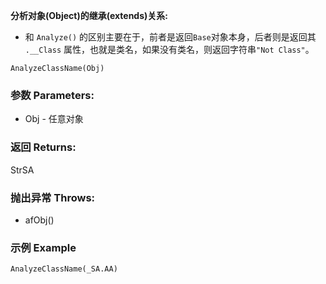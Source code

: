 **分析对象(Object)的继承(extends)关系:**

- 和 `Analyze()` 的区别主要在于，前者是返回`Base`对象本身，后者则是返回其 `.__Class` 属性，也就是类名，如果没有类名，则返回字符串`"Not Class"`。

```autohotkey
AnalyzeClassName(Obj)
```

### 参数 Parameters: 

- Obj - 任意对象

### 返回 Returns: 

StrSA

### 抛出异常 Throws: 

- afObj()

### 示例 Example

```autohotkey
AnalyzeClassName(_SA.AA)
```